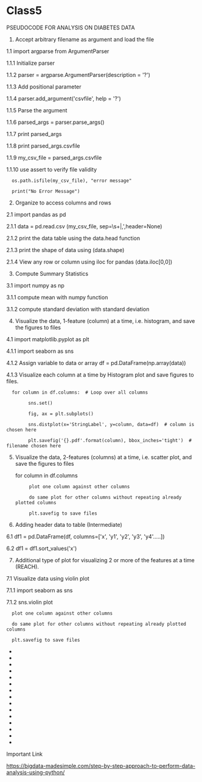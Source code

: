 # Class5

PSEUDOCODE FOR ANALYSIS ON DIABETES DATA

1. Accept arbitrary filename as argument and load the file

1.1 import argparse from ArgumentParser

1.1.1 Initialize parser

1.1.2 parser = argparse.ArgumentParser(description = '?')

1.1.3 Add positional parameter

1.1.4 parser.add_argument('csvfile', help = '?')

1.1.5 Parse the argument

1.1.6 parsed_args = parser.parse_args()

1.1.7 print parsed_args

1.1.8 print parsed_args.csvfile

1.1.9 my_csv_file = parsed_args.csvfile

1.1.10 use assert to verify file validity 

      os.path.isfile(my_csv_file), "error message"

      print("No Error Message")


2. Organize to access columns and rows

2.1 import pandas as pd

2.1.1 data = pd.read.csv (my_csv_file, sep=\s+|,',header=None)

2.1.2 print the data table using the data.head function

2.1.3 print the shape of data using (data.shape)

2.1.4 View any row or column using iloc for pandas (data.iloc[0,0])


3. Compute Summary Statistics

3.1 import numpy as np

3.1.1 compute mean with numpy function

3.1.2 compute standard deviation with standard deviation


4. Visualize the data, 1-feature (column) at a time, i.e. histogram, and save the figures to files

4.1 import matplotlib.pyplot as plt

4.1.1 import seaborn as sns

4.1.2 Assign variable to data or array df = pd.DataFrame(np.array(data))

4.1.3 Visualize each column at a time by Histogram plot and save figures to files.

      for column in df.columns:  # Loop over all columns 

            sns.set()
   
            fig, ax = plt.subplots()
    
            sns.distplot(x='StringLabel', y=column, data=df)  # column is chosen here
    
            plt.savefig('{}.pdf'.format(column), bbox_inches='tight')  # filename chosen here

5. Visualize the data, 2-features (columns) at a time, i.e. scatter plot, and save the figures to files

      for column in df.columns
      
            plot one column against other columns
            
            do same plot for other columns without repeating already plotted columns
            
            plt.savefig to save files


6. Adding header data to table (Intermediate)

6.1 df1 = pd.DataFrame(df, columns=['x', 'y1', 'y2', 'y3', 'y4'.....])

6.2 df1 = df1.sort_values('x')


7. Additional type of plot for visualizing 2 or more of the features at a time (REACH).

7.1 Visualize data using violin plot

7.1.1 import seaborn as sns

7.1.2 sns.violin plot

      plot one column against other columns
      
      do same plot for other columns without repeating already plotted columns
      
      plt.savefig to save files

*
*
*
*
*
*
*
*
*
*
*
*
*
*
*








Important Link

https://bigdata-madesimple.com/step-by-step-approach-to-perform-data-analysis-using-python/
